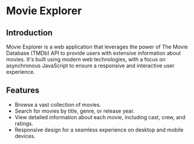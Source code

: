 # Movie Explorer

## Introduction

Movie Explorer is a web application that leverages the power of The Movie Database (TMDb) API to provide users with extensive information about movies. It's built using modern web technologies, with a focus on asynchronous JavaScript to ensure a responsive and interactive user experience.

## Features

- Browse a vast collection of movies.
- Search for movies by title, genre, or release year.
- View detailed information about each movie, including cast, crew, and ratings.
- Responsive design for a seamless experience on desktop and mobile devices.
